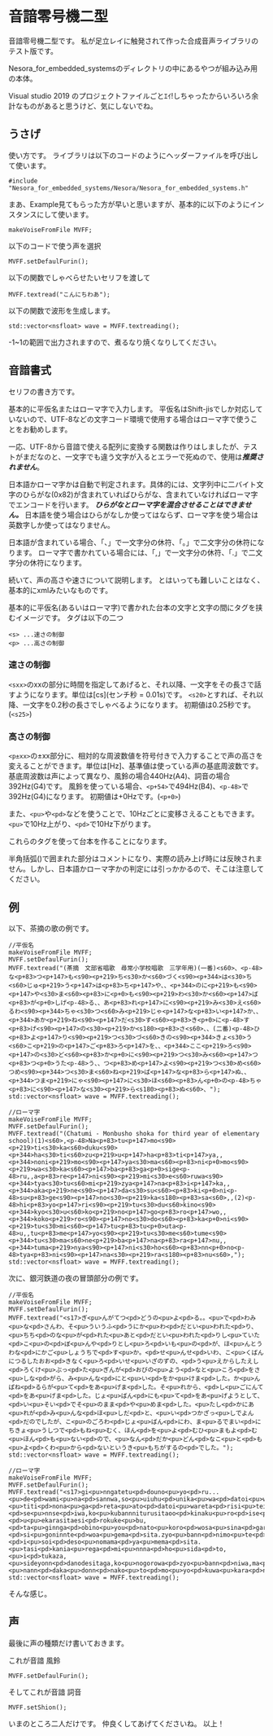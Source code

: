 # 音諳零号機二型
音諳零号機二型です。
私が足立レイに触発されて作った合成音声ライブラリのテスト版です。

Nesora_for_embedded_systemsのディレクトリの中にあるやつが組み込み用の本体。

Visual studio 2019 のプロジェクトファイルごとｴｲ!しちゃったからいろいろ余計なものがあると思うけど、気にしないでね。

## うさげ
使い方です。
ライブラリは以下のコードのようにヘッダーファイルを呼び出して使います。
```
#include "Nesora_for_embedded_systems/Nesora/Nesora_for_embedded_systems.h"
```

まあ、Example見てもらった方が早いと思いますが、基本的に以下のようにインスタンスにして使います。
```
makeVoiseFromFile MVFF;
```

以下のコードで使う声を選択
```
MVFF.setDefaulFurin();
```

以下の関数でしゃべらせたいセリフを渡して
```
MVFF.textread("こんにちわあ");
```

以下の関数で波形を生成します。
```
std::vector<nsfloat> wave = MVFF.textreading();
```

-1~1の範囲で出力されますので、煮るなり焼くなりしてください。

## 音諳書式
セリフの書き方です。

基本的に平仮名またはローマ字で入力します。
平仮名はShift-jisでしか対応していないので、UTF-8などの文字コード環境で使用する場合はローマ字で使うことをお勧めします。

一応、UTF-8から音諳で使える配列に変換する関数は作りはしましたが、テストがまだなのと、一文字でも違う文字が入るとエラーで死ぬので、使用は***推奨されません***。

日本語かローマ字かは自動で判定されます。具体的には、文字列中に二バイト文字のひらがな(0x82)が含まれていればひらがな、含まれていなければローマ字でエンコードを行います。
***ひらがなとローマ字を混合させることはできません。***
日本語を使う場合はひらがなしか使ってはならず、ローマ字を使う場合は英数字しか使ってはなりません。

日本語が含まれている場合、「、」で一文字分の休符、「。」で二文字分の休符になります。
ローマ字で書かれている場合には、「,」で一文字分の休符、「.」で二文字分の休符になります。


続いて、声の高さや速さについて説明します。
とはいっても難しいことはなく、基本的にxmlみたいなものです。

基本的に平仮名(あるいはローマ字)で書かれた台本の文字と文字の間にタグを挟むイメージです。
タグは以下の二つ
```
<s> ...速さの制御
<p> ...高さの制御
```
### 速さの制御
```<sxx>```のxxの部分に時間を指定してあげると、それ以降、一文字をその長さで話すようになります。単位は[cs](センチ秒 = 0.01s)です。
```<s20>```とすれば、それ以降、一文字を0.2秒の長さでしゃべるようになります。
初期値は0.25秒です。(```<s25>```)

### 高さの制御
```<p±xx>```の±xx部分に、相対的な周波数値を符号付きで入力することで声の高さを変えることができます。単位は[Hz]、基準値は使っている声の基底周波数です。
基底周波数は声によって異なり、風鈴の場合440Hz(A4)、詞音の場合392Hz(G4)です。
風鈴を使っている場合、```<p+54>```で494Hz(B4)、```<p-48>```で392Hz(G4)になります。
初期値は+0Hzです。(```<p+0>```)

また、```<pu>```や```<pd>```などを使うことで、10Hzごとに変移さえることもできます。
```<pu>```で10Hz上がり、```<pd>```で10Hz下がります。

これらのタグを使って台本を作ることになります。

半角括弧()で囲まれた部分はコメントになり、実際の読み上げ時には反映されません。しかし、日本語かローマ字かの判定には引っかかるので、そこは注意してください。

## 例

以下、茶摘の歌の例です。
```
//平仮名
makeVoiseFromFile MVFF;
MVFF.setDefaulFurin();
MVFF.textread("(茶摘　文部省唱歌　尋常小学校唱歌　三学年用)(一番)<s60>、<p-48>な<p+83>つ<p+147>も<s90><p+219>ち<s30>か<s60>づく<s90><p+344>は<s30>ち<s60>じゅ<p+219>う<p+147>は<p+83>ち<p+147>や、、<p+344>のに<p+219>も<s90><p+147>や<s30>ま<s60><p+83>に<p+0>も<s90><p+219>わ<s30>か<s60><p+147>ば<p+83>が<p+0>しげ<p-48>る、、あ<p+83>れ<p+147>に<s90><p+219>み<s30>え<s60>るわ<s90><p+344>ちゃ<s30>つ<s60>み<p+219>じゃ<p+147>な<p+83>い<p+147>か、、<p+344>あか<p+219>ね<s90><p+147>だ<s30>す<s60><p+83>き<p+0>に<p-48>す<p+83>げ<s90><p+147>の<s30><p+219>か<s180><p+83>さ<s60>、、(二番)<p-48>ひ<p+83>よ<p+147>り<s90><p+219>つ<s30>づ<s60>きの<s90><p+344>きょ<s30>う<s60>こ<p+219>の<p+147>ご<p+83>ろ<p+147>を、、<p+344>ここ<p+219>ろ<s90><p+147>の<s30>ど<s60><p+83>か<p+0>に<s90><p+219>つ<s30>み<s60><p+147>つ<p+83>つ<p+0>うた<p-48>う、、つ<p+83>め<p+147>よ<s90><p+219>つ<s30>め<s60>つめ<s90><p+344>つ<s30>ま<s60>ね<p+219>ば<p+147>な<p+83>ら<p+147>ぬ、、<p+344>つま<p+219>にゃ<s90><p+147>に<s30>ほ<s60><p+83>ん<p+0>の<p-48>ちゃ<p+83>に<s90><p+147>な<s30><p+219>ら<s180><p+83>ぬ<s60>、");
std::vector<nsfloat> wave = MVFF.textreading();
```
```
//ローマ字
makeVoiseFromFile MVFF;
MVFF.setDefaulFurin();
MVFF.textread("(Chatumi - Monbusho shoka for third year of elementary school)(1)<s60>,<p-48>Na<p+83>tu<p+147>mo<s90><p+219>ti<s30>ka<s60>duku<s90><p+344>ha<s30>ti<s60>zu<p+219>u<p+147>ha<p+83>ti<p+147>ya,,<p+344>noni<p+219>mo<s90><p+147>ya<s30>ma<s60><p+83>ni<p+0>mo<s90><p+219>wa<s30>ka<s60><p+147>ba<p+83>ga<p+0>sige<p-48>ru,,a<p+83>re<p+147>ni<s90><p+219>mi<s30>e<s60>ruwa<s90><p+344>tya<s30>tu<s60>mi<p+219>zya<p+147>na<p+83>i<p+147>ka,,<p+344>aka<p+219>ne<s90><p+147>da<s30>su<s60><p+83>ki<p+0>ni<p-48>su<p+83>ge<s90><p+147>no<s30><p+219>ka<s180><p+83>sa<s60>,,(2)<p-48>hi<p+83>yo<p+147>ri<s90><p+219>tu<s30>du<s60>kino<s90><p+344>kyo<s30>u<s60>ko<p+219>no<p+147>go<p+83>ro<p+147>wo,,<p+344>koko<p+219>ro<s90><p+147>no<s30>do<s60><p+83>ka<p+0>ni<s90><p+219>tu<s30>mi<s60><p+147>tu<p+83>tu<p+0>uta<p-48>u,,tu<p+83>me<p+147>yo<s90><p+219>tu<s30>me<s60>tume<s90><p+344>tu<s30>ma<s60>ne<p+219>ba<p+147>na<p+83>ra<p+147>nu,,<p+344>tuma<p+219>nya<s90><p+147>ni<s30>ho<s60><p+83>nn<p+0>no<p-48>tya<p+83>ni<s90><p+147>na<s30><p+219>ra<s180><p+83>nu<s60>,");
std::vector<nsfloat> wave = MVFF.textreading();
```

次に、銀河鉄道の夜の冒頭部分の例です。
```
//平仮名
makeVoiseFromFile MVFF;
MVFF.setDefaulFurin();
MVFF.textread("<s17>ぎ<pu>んがてつ<pd>どうの<pu>よ<pd>る。。<pu>で<pd>わみ<pu>な<pd>さんわ、そ<pu>ういうふ<pd>うにか<pu>わ<pd>だとい<pu>われた<pd>り、<pu>ちち<pd>のな<pu>が<pd>れた<pu>あと<pd>だとい<pu>われた<pd>りし<pu>ていた<pd>こ<pu>の<pd>ぼ<pu>んや<pd>りとし<pu>ろ<pd>いも<pu>の<pd>が、ほ<pu>んとうわな<pd>にかご<pu>しょうちで<pd>す<pu>か。<pd>せ<pu>んせ<pd>いわ、こ<pu>くばんにつるしたおお<pd>きなく<pu>ろ<pd>いせ<pu>いざのずの、<pd>う<pu>えからしたえし<pd>ろくけ<pu>ぶっ<pd>た<pu>ぎんが<pd>おびの<pu>よう<pd>なと<pu>ころ<pd>をさ<pu>しな<pd>がら、み<pu>んな<pd>にと<pu>い<pd>をか<pu>けま<pd>した。か<pu>んぱね<pd>るらが<pu>て<pd>をあ<pu>げま<pd>した。そ<pu>れから、<pd>し<pu>ごにんて<pd>をあ<pu>げま<pd>した。じょ<pu>ばん<pd>にも<pu>て<pd>をあ<pu>げようとして、<pd>い<pu>そい<pd>でそ<pu>のまま<pd>や<pu>めま<pd>した。<pu>たし<pd>かにあ<pu>れが<pd>み<pu>んな<pd>ほ<pu>しだ<pd>と、<pu>い<pd>つかざっ<pu>しでよん<pd>だのでしたが、こ<pu>のごろわ<pd>じょ<pu>ばん<pd>にわ、ま<pu>るでまい<pd>にちきょ<pu>うしつで<pd>もね<pu>むく、ほん<pd>を<pu>よ<pd>むひ<pu>まもよ<pd>む<pu>ほん<pd>も<pu>ない<pd>ので、<pu>なん<pd>だか<pu>どん<pd>なこ<pu>と<pd>も<pu>よ<pd>くわ<pu>から<pd>ないというき<pu>もちがするの<pd>でした。");
std::vector<nsfloat> wave = MVFF.textreading();
```
```
//ローマ字
makeVoiseFromFile MVFF;
MVFF.setDefaulFurin();
MVFF.textread("<s17>gi<pu>nngatetu<pd>douno<pu>yo<pd>ru...<pu>de<pd>wami<pu>na<pd>sannwa,so<pu>uiuhu<pd>unika<pu>wa<pd>datoi<pu>wareta<pd>ri,<pu>titi<pd>nona<pu>ga<pd>reta<pu>ato<pd>datoi<pu>wareta<pd>risi<pu>teita<pd>ko<pu>no<pd>bo<pu>nnya<pd>ritosi<pu>ro<pd>imo<pu>no<pd>ga,ho<pu>nntouwana<pd>nikago<pu>syoutide<pd>su<pu>ka.<pd>se<pu>nnse<pd>iwa,ko<pu>kubannniturusitaoo<pd>kinaku<pu>ro<pd>ise<pu>izanozuno,<pd>u<pu>ekarasitaesi<pd>rokuke<pu>bu,<pd>ta<pu>ginnga<pd>obino<pu>you<pd>nato<pu>koro<pd>wosa<pu>sina<pd>gara,mi<pu>nnna<pd>nito<pu>i<pd>woka<pu>kema<pd>sita.ka<pu>nnpane<pd>ruraga<pu>te<pd>woa<pu>gema<pd>sita.so<pu>rekara,<pd>si<pu>goninnte<pd>woa<pu>gema<pd>sita.zyo<pu>bann<pd>nimo<pu>te<pd>woa<pu>geyoutosite,<pd>i<pu>soi<pd>deso<pu>nomama<pd>ya<pu>mema<pd>sita.<pu>tasi<pd>kania<pu>rega<pd>mi<pu>nnna<pd>ho<pu>sida<pd>to,<pu>i<pd>tukaza,<pu>sideyonn<pd>danodesitaga,ko<pu>nogorowa<pd>zyo<pu>bann<pd>niwa,ma<pu>rudemai<pd>nitikyo<pu>usitude<pd>mone<pu>muku,honn<pd>wo<pu>yo<pd>muhi<pu>mamoyo<pd>mu<pu>honn<pd>mo<pu>nai<pd>node,<pu>nann<pd>daka<pu>donn<pd>nako<pu>to<pd>mo<pu>yo<pd>kuwa<pu>kara<pd>naitoiuki<pu>motigasuruno<pd>desita.");
std::vector<nsfloat> wave = MVFF.textreading();
```

そんな感じ。


## 声
最後に声の種類だけ書いておきます。

これが音諳 風鈴
```
MVFF.setDefaulFurin();
```

そしてこれが音諳 詞音
```
MVFF.setShion();
```

いまのところ二人だけです。
仲良くしてあげてくださいね。
以上！
